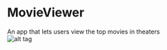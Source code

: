 # MovieViewer
An app that lets users view the top movies in theaters <br/>
![alt tag](http://i.imgur.com/zHoxq66.gif?1)
